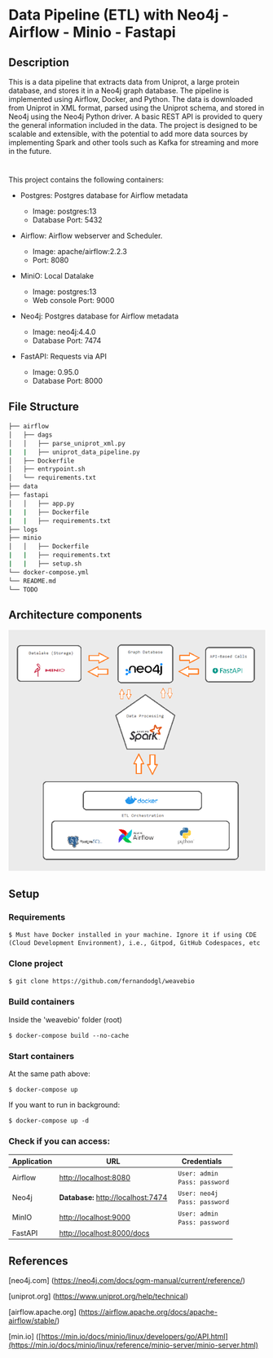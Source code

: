 
# Data Pipeline (ETL) with Neo4j - Airflow - Minio - Fastapi 



## Description

This is a data pipeline that extracts data from Uniprot, a large protein database, and stores it in a Neo4j graph database. The pipeline is implemented using Airflow, Docker, and Python. The data is downloaded from Uniprot in XML format, parsed using the Uniprot schema, and stored in Neo4j using the Neo4j Python driver. A basic REST API is provided to query the general information included in the data. The project is designed to be scalable and extensible, with the potential to add more data sources by implementing Spark and other tools such as Kafka for streaming and more in the future.

#

This project contains the following containers:

* Postgres: Postgres database for Airflow metadata 
    * Image: postgres:13
    * Database Port: 5432

* Airflow: Airflow webserver and Scheduler.
    * Image: apache/airflow:2.2.3
    * Port: 8080

* MiniO: Local Datalake
    * Image: postgres:13
    * Web console Port: 9000

* Neo4j: Postgres database for Airflow metadata 
    * Image: neo4j:4.4.0
    * Database Port: 7474

* FastAPI: Requests via API
    * Image: 0.95.0
    * Database Port: 8000

## File Structure

```bash
├── airflow
│   ├── dags
│   │   ├── parse_uniprot_xml.py
|   |   ├── uniprot_data_pipeline.py
│   ├── Dockerfile
│   ├── entrypoint.sh
│   └── requirements.txt
├── data
├── fastapi
│   │   ├── app.py
|   |   ├── Dockerfile
|   |   ├── requirements.txt
├── logs
├── minio
│   │   ├── Dockerfile
|   |   ├── requirements.txt
|   |   ├── setup.sh
└── docker-compose.yml
└── README.md
└── TODO
```

## Architecture components

![Screenshot](architecture_small.png)

## Setup

### Requirements
    
    $ Must have Docker installed in your machine. Ignore it if using CDE (Cloud Development Environment), i.e., Gitpod, GitHub Codespaces, etc

### Clone project

    $ git clone https://github.com/fernandodgl/weavebio

### Build containers

Inside the 'weavebio' folder (root)

    $ docker-compose build --no-cache

### Start containers

At the same path above:

    $ docker-compose up

If you want to run in background:

    $ docker-compose up -d

### Check if you can access:

|        Application        |URL                          |Credentials                         |
|----------------|-------------------------------|-----------------------------|
|Airflow| [http://localhost:8080](http://localhost:8080) | ``` User: admin``` <br> ``` Pass: password``` |         |
|Neo4j| **Database:** [http://localhost:7474](http://localhost:7474) | ``` User: neo4j``` <br> ``` Pass: password``` |         |
|MinIO| [http://localhost:9000](http://localhost:9000) | ``` User: admin``` <br> ``` Pass: password``` |           |
|FastAPI | [http://localhost:8000/docs](http://localhost:8000/docs)|  |         |
  

## References

[neo4j.com] (https://neo4j.com/docs/ogm-manual/current/reference/)

[uniprot.org] (https://www.uniprot.org/help/technical)

[airflow.apache.org] (https://airflow.apache.org/docs/apache-airflow/stable/)

[min.io] ([https://min.io/docs/minio/linux/developers/go/API.html](https://min.io/docs/minio/linux/reference/minio-server/minio-server.html)

